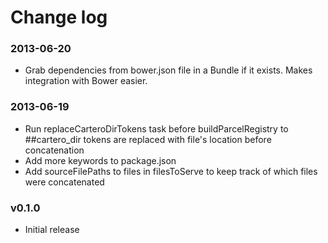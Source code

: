 # Change log

### 2013-06-20

* Grab dependencies from bower.json file in a Bundle if it exists.  Makes integration with Bower easier.

### 2013-06-19

* Run replaceCarteroDirTokens task before buildParcelRegistry to ##cartero_dir tokens are replaced with file's location before concatenation
* Add more keywords to package.json
* Add sourceFilePaths to files in filesToServe to keep track of which files were concatenated

### v0.1.0

* Initial release
